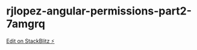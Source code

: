 # rjlopez-angular-permissions-part2-7amgrq

[Edit on StackBlitz ⚡️](https://stackblitz.com/edit/rjlopez-angular-permissions-part2-7amgrq)